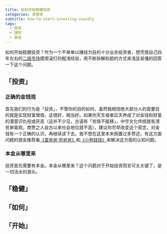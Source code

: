 ```yaml
---
title: 如何开始稳健投资
categories: 滚雪球
subtitle: how-to-start-investing-soundly
tags:
  - 投资
  - 理财
  - 基金
---
```


如何开始稳健投资？作为一个不单单以赚钱为目的十分业余投资者，想凭借自己四年左右的[二级市场](https://zh.wikipedia.org/wiki/二级市场)摸爬滚打的粗浅经验，用不断拆解标题的方式来浅显易懂的回答一下这个问题。

## 「投资」

### 正确的金钱观

首先我们的行为是「投资」，不管你的目的如何，虽然我相信绝大部分人的首要目的就是实现财富增值，这很好，相当好。如果你天生或者后天养成了对金钱和财富的潜意识仇视或厌恶（这并不少见，古语有「贫贱不能移」，中华文化传统就有清贫审美观，商贾之人自古以来社会地位就不高），建议你尽早改变这个观念，对金钱有一个正确的认识，再继续读下去。我不想在这里本末倒置过多赘述，有这方面问题的朋友推荐看[《富爸爸·穷爸爸》](https://book.douban.com/subject/25816940/)和[《小狗钱钱》](https://book.douban.com/subject/35295592/)来解决这方面的认知问题。

### 本金从哪里来

投资首先需要有本金。本金从哪里来？这个问题对于开始投资而言可太关键了，是一切活水的源头。


## 「稳健」

## 「如何」

## 「开始」
